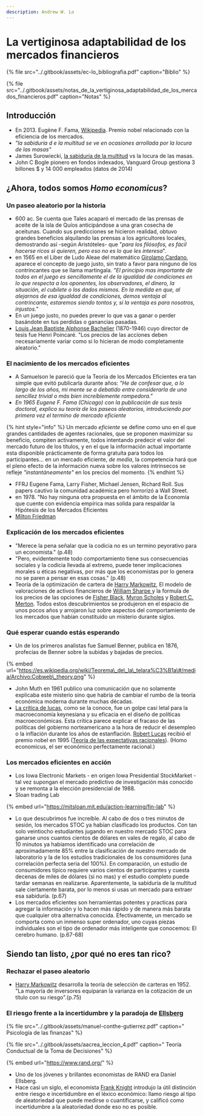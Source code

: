 ```yaml
---
description: Andrew W. Lo
---
```


# La vertiginosa adaptabilidad de los mercados financieros

{% file src="../.gitbook/assets/ec-lo\_bibliografia.pdf" caption="Biblio" %}

{% file src="../.gitbook/assets/notas\_de\_la\_vertiginosa\_adaptabilidad\_de\_los\_mercados\_financieros.pdf" caption="Notas" %}

## Introducción

* En 2013. Eugène F. Fama, [Wikipedia](https://es.wikipedia.org/wiki/Eugene_Fama). Premio nobel relacionado con la eficiencia de los mercados.
* _"la sabiduría d e la multitud se ve en ocasiones arrollada por la locura de las masas"_
* James Surowiecki, [la sabiduría de la multitud](https://es.wikipedia.org/wiki/Sabidur%C3%ADa_de_los_grupos) vs la locura de las masas.
* John C Bogle pionero en fondos indexados, Vanguard Group gestiona 3 billones $  y 14 000 empleados \(datos de 2014\) 

## ¿Ahora, todos somos _Homo economicus_?

### Un paseo aleatorio por la historia

* 600 ac. Se cuenta que Tales acaparó el mercado de las prensas de aceite de la isla de Quíos anticipándose a una gran cosecha de aceitunas. Cuando sus predicciones se hicieron realidad, obtuvo grandes beneficios alquilando las prensas a los agricultores locales, demostrando así  -según Aristóteles- que "_para los filósofos, es fácil hacerse ricos si quieren, pero eso no es lo que les interesa_".
* en 1565 en el Liber de Ludo Aleae del matemático [Girolamo Cardano](https://es.wikipedia.org/wiki/Gerolamo_Cardano), aparece el concepto de juego justo, sin trato a favor para ninguno de los contrincantes que se llama martingala. _"El principio mas importante de todos en el juego es sencillamente el de la igualdad de condiciones en lo que respecta a los oponentes, los observadores, el dinero, la situación, el cubilete o los dados mismos. En la medida en que, al alejarnos de esa igualdad de condiciones, demos ventaja al contrincante, estaremos siendo tontos y, si la ventaja es para nosotros, injustos."_
* En un juego justo, no puedes prever  lo que vas a ganar o perder basándote en tus perdidas o ganancias pasadas.
* [Louis Jean Baptiste Alphonse Bachelier](https://es.wikipedia.org/wiki/Louis_Bachelier) \(1870-1946\) cuyo director de tesis fue Henri Poincaré. "Los precios de las acciones deben necesariamente variar como si lo hicieran de modo completamente aleatorio." 

### El nacimiento de los mercados eficientes

* A Samuelson le pareció que la Teoría de los Mercados Eficientes era tan simple que evitó publicarla durante años: _"He de confesar que, a lo largo de los años, mi mente se a debatido entre considerarla de una sencillez trivial o más bien increíblemente rompedora."_ 
* _En 1965 Eugene F. Fama \(Chicago\) con la publicación de sus tesis doctoral, explico su teoría de los paseos aleatorios, introduciendo por primera vez el termino de mercado eficiente_ 

{% hint style="info" %}
Un mercado _eficiente_ se define como uno en el que grandes cantidades de agentes racionales, que se proponen maximizar su beneficio, compiten activamente, todos intentando predecir el valor del mercado futuro de los títulos, y en el que la información actual importante esta disponible prácticamente de forma gratuita para todos los participantes... en un mercado eficiente, _de media_, la competencia hará que el pleno efecto de la información nueva sobre los valores intrínsecos se refleje _"instantáneamente"_ en los precios del momento. 
{% endhint %}

* FFRJ Eugene Fama, Larry Fisher, Michael Jensen, Richard Roll. Sus papers cautivo la comunidad académica pero horrorizó a Wall Street.
* en 1978. "No hay ninguna otra propuesta en el ámbito de la Economía que cuente con evidencia empírica mas solida para respaldar la Hipótesis de los Mercados Eficientes
* [Milton Friedman](https://es.wikipedia.org/wiki/Milton_Friedman)

### Explicación de los mercados eficientes

* "Merece la pena señalar que la codicia no es un termino peyorativo para un economista." \(p.48\)
* "Pero, evidentemente todo comportamiento tiene sus consecuencias sociales y la codicia llevada al extremo, puede tener implicaciones morales u éticas negativas, por más que los economistas por lo genera no se paren a pensar en esas cosas." \(p.48\)
* Teoría de la optimización de cartera de [Harry Markowitz](https://es.wikipedia.org/wiki/Harry_Markowitz), El modelo de valoraciones de activos financieros de [William Sharpe ](https://es.wikipedia.org/wiki/William_Sharpe)y la formula de los precios de las opciones de [Fisher Black](https://es.wikipedia.org/wiki/Fischer_Black), [Myron Scholes](https://en.wikipedia.org/wiki/Myron_Scholes) y [Robert C. Merton](https://es.wikipedia.org/wiki/Robert_C._Merton). Todos estos descubrimientos se produjeron en el espacio de unos pocos años y arrojaron luz sobre aspectos del comportamiento de los mercados que habían constituido un misterio durante siglos.

### Qué esperar cuando estás esperando

* Un de los primeros analistas fue Samuel Benner, publica en 1876, profecías de Benner sobre la subidas y bajadas de precios. 

{% embed url="https://es.wikipedia.org/wiki/Teorema\_de\_la\_telara%C3%B1a\#/media/Archivo:Cobweb\_theory.png" %}

* John Muth en 1961 publico una comunicación que no solamente explicaba este misterio sino que habría de cambiar el rumbo de la teoría económica moderna durante muchas décadas.
* [La crítica de lucas](https://es.wikipedia.org/wiki/Cr%C3%ADtica_de_Lucas), como se la conoce, fue un golpe casi letal para la macroeconomía keynesiana y su eficacia en el diseño de políticas macroeconómicas. Esta crítica parece explicar el fracaso de las políticas del gobierno norteamericano a la hora de reducir el desempleo o la inflación durante los años de estanflación. [Robert Lucas](https://es.wikipedia.org/wiki/Robert_Lucas) recibió el premio nobel en 1995 \([Teoría de las expectativas racionales](https://es.wikipedia.org/wiki/Teor%C3%ADa_de_las_expectativas_racionales)\). \(Homo economicus, el ser económico perfectamente racional.\)

### Los mercados eficientes en acción

* Los Iowa Electronic Markets - en origen Iowa Presidential StockMarket - tal vez supongan el mercado predictivo de investigación más conocido y se remonta a la elección presidencial de 1988.
* Sloan trading Lab

{% embed url="https://mitsloan.mit.edu/action-learning/fin-lab" %}

* Lo que descubrimos fue increíble. Al cabo de dos o tres minutos de sesión, los mercados STOC ya habían clasificado los productos. Con tan solo veintiocho estudiantes jugando en nuestro mercado STOC para ganarse unos cuantos cientos de dólares en vales de regalo, al cabo de 10 minutos ya habíamos identificado una correlación de aproximadamente 85% entre la clasificación de nuestro mercado de laboratorio y la de los estudios tradicionales de los consumidores \(una correlación perfecta seria del 100%\). En comparación, un estudio de consumidores típico requiere varios cientos de participantes y cuesta decenas de miles de dólares \(si no mas\) y el estudio completo puede tardar semanas en realizarse. Aparentemente, la sabiduría de la multitud sale ciertamente barata, por lo menos si usas un mercado para extraer esa sabiduría. \(p.67\) 
* Los mercados eficientes son herramientas potentes y practicas para agregar la información y lo hacen más rápido y de manera más barata que cualquier otra alternativa conocida. Efectivamente, un mercado se comporta como un inmenso super ordenador, uno cuyas piezas individuales son el tipo de ordenador más inteligente que conocemos: El cerebro humano. \(p.67-68\)

## Siendo tan listo, ¿por qué no eres tan rico? 

### Rechazar el paseo aleatorio

* [Harry Markowitz](https://es.wikipedia.org/wiki/Harry_Markowitz) desarrolla la teoría de selección de carteras en 1952. "La mayoría de inversores equiparan la varianza en la cotización de un título con su riesgo".\(p.75\) 

### El riesgo frente a la incertidumbre y la paradoja de [Ellsberg](https://es.wikipedia.org/wiki/Paradoja_de_Ellsberg)

{% file src="../.gitbook/assets/manuel-conthe-gutierrez.pdf" caption=" Psicología de las finanzas" %}

{% file src="../.gitbook/assets/aacrea\_leccion\_4.pdf" caption=" Teoría Conductual de la Toma de Decisiones" %}

{% embed url="https://www.rand.org/" %}

* Uno de los jóvenes y brillantes economistas de RAND era Daniel Ellsberg.
* Hace casi un siglo, el economista [Frank Knight](https://es.wikipedia.org/wiki/Frank_Hyneman_Knight) introdujo la útil distinción entre riesgo e incertidumbre en el léxico económico: llamo riesgo al tipo de aleatoriedad que puede medirse o cuantificarse, y calificó como incertidumbre a la aleatoriedad donde eso no es posible.

